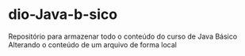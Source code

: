 # dio-Java-b-sico
Repositório para armazenar todo o conteúdo do curso de Java Básico
Alterando o conteúdo de um arquivo de forma local
